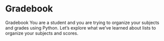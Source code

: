 # Gradebook
Gradebook
You are a student and you are trying to organize your subjects and grades using Python. Let’s explore what we’ve learned about lists to organize your subjects and scores.
